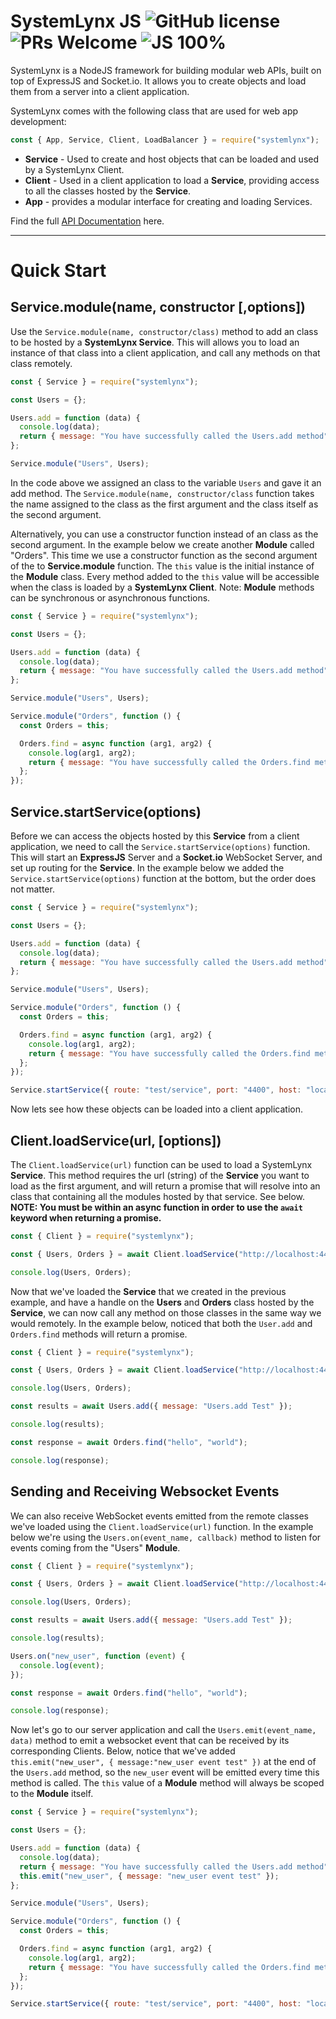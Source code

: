 # SystemLynx JS ![GitHub license](https://img.shields.io/badge/license-MIT-blue.svg) ![PRs Welcome](https://img.shields.io/badge/PRs-welcome-blue.svg) ![JS 100%](https://img.shields.io/badge/JavaScript-100%25-green)

SystemLynx is a NodeJS framework for building modular web APIs, built on top of ExpressJS and Socket.io. It allows you to create objects and load them from a server into a client application.

SystemLynx comes with the following class that are used for web app development:

```javascript
const { App, Service, Client, LoadBalancer } = require("systemlynx");
```

- **Service** - Used to create and host objects that can be loaded and used by a SystemLynx Client.
- **Client** - Used in a client application to load a **Service**, providing access to all the classes hosted by the **Service**.
- **App** - provides a modular interface for creating and loading Services.

Find the full [API Documentation](https://github.com/Odion100/SystemLynx/blob/master/API.md#tasksjs-api-documentation) here.

---

# Quick Start

## Service.module(name, constructor [,options])

Use the `Service.module(name, constructor/class)` method to add an class to be hosted by a **SystemLynx Service**. This will allows you to load an instance of that class into a client application, and call any methods on that class remotely.

```javascript
const { Service } = require("systemlynx");

const Users = {};

Users.add = function (data) {
  console.log(data);
  return { message: "You have successfully called the Users.add method" };
};

Service.module("Users", Users);
```

In the code above we assigned an class to the variable `Users` and gave it an add method. The `Service.module(name, constructor/class` function takes the name assigned to the class as the first argument and the class itself as the second argument.

Alternatively, you can use a constructor function instead of an class as the second argument. In the example below we create another **Module** called "Orders". This time we use a constructor function as the second argument of the to **Service.module** function. The `this` value is the initial instance of the **Module** class. Every method added to the `this` value will be accessible when the class is loaded by a **SystemLynx Client**. Note: **Module** methods can be synchronous or asynchronous functions.

```javascript
const { Service } = require("systemlynx");

const Users = {};

Users.add = function (data) {
  console.log(data);
  return { message: "You have successfully called the Users.add method" };
};

Service.module("Users", Users);

Service.module("Orders", function () {
  const Orders = this;

  Orders.find = async function (arg1, arg2) {
    console.log(arg1, arg2);
    return { message: "You have successfully called the Orders.find method" };
  };
});
```

## Service.startService(options)

Before we can access the objects hosted by this **Service** from a client application, we need to call the `Service.startService(options)` function. This will start an **ExpressJS** Server and a **Socket.io** WebSocket Server, and set up routing for the **Service**. In the example below we added the `Service.startService(options)` function at the bottom, but the order does not matter.

```javascript
const { Service } = require("systemlynx");

const Users = {};

Users.add = function (data) {
  console.log(data);
  return { message: "You have successfully called the Users.add method" };
};

Service.module("Users", Users);

Service.module("Orders", function () {
  const Orders = this;

  Orders.find = async function (arg1, arg2) {
    console.log(arg1, arg2);
    return { message: "You have successfully called the Orders.find method" };
  };
});

Service.startService({ route: "test/service", port: "4400", host: "localhost" });
```

Now lets see how these objects can be loaded into a client application.

## Client.loadService(url, [options])

The `Client.loadService(url)` function can be used to load a SystemLynx **Service**. This method requires the url (string) of the **Service** you want to load as the first argument, and will return a promise that will resolve into an class that containing all the modules hosted by that service. See below. **NOTE: You must be within an async function in order to use the `await` keyword when returning a promise.**

```javascript
const { Client } = require("systemlynx");

const { Users, Orders } = await Client.loadService("http://localhost:4400/test/service");

console.log(Users, Orders);
```

Now that we've loaded the **Service** that we created in the previous example, and have a handle on the **Users** and **Orders** class hosted by the **Service**, we can now call any method on those classes in the same way we would remotely. In the example below, noticed that both the `User.add` and `Orders.find` methods will return a promise.

```javascript
const { Client } = require("systemlynx");

const { Users, Orders } = await Client.loadService("http://localhost:4400/test/service");

console.log(Users, Orders);

const results = await Users.add({ message: "Users.add Test" });

console.log(results);

const response = await Orders.find("hello", "world");

console.log(response);
```

## Sending and Receiving Websocket Events

We can also receive WebSocket events emitted from the remote classes we've loaded using the `Client.loadService(url)` function. In the example below we're using the `Users.on(event_name, callback)` method to listen for events coming from the "Users" **Module**.

```javascript
const { Client } = require("systemlynx");

const { Users, Orders } = await Client.loadService("http://localhost:4400/test/service");

console.log(Users, Orders);

const results = await Users.add({ message: "Users.add Test" });

console.log(results);

Users.on("new_user", function (event) {
  console.log(event);
});

const response = await Orders.find("hello", "world");

console.log(response);
```

Now let's go to our server application and call the `Users.emit(event_name, data)` method to emit a websocket event that can be received by its corresponding Clients. Below, notice that we've added `this.emit("new_user", { message:"new_user event test" })` at the end of the `Users.add` method, so the `new_user` event will be emitted every time this method is called. The `this` value of a **Module** method will always be scoped to the **Module** itself.

```javascript
const { Service } = require("systemlynx");

const Users = {};

Users.add = function (data) {
  console.log(data);
  return { message: "You have successfully called the Users.add method" };
  this.emit("new_user", { message: "new_user event test" });
};

Service.module("Users", Users);

Service.module("Orders", function () {
  const Orders = this;

  Orders.find = async function (arg1, arg2) {
    console.log(arg1, arg2);
    return { message: "You have successfully called the Orders.find method" };
  };
});

Service.startService({ route: "test/service", port: "4400", host: "localhost" });
```
